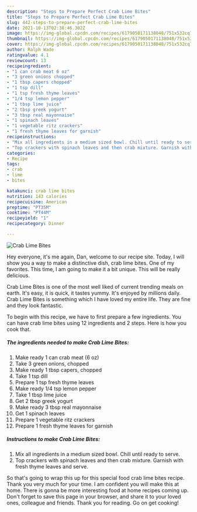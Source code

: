 ```yaml
---
description: "Steps to Prepare Perfect Crab Lime Bites"
title: "Steps to Prepare Perfect Crab Lime Bites"
slug: 442-steps-to-prepare-perfect-crab-lime-bites
date: 2021-10-13T02:38:46.302Z
image: https://img-global.cpcdn.com/recipes/6179050171138048/751x532cq70/crab-lime-bites-recipe-main-photo.jpg
thumbnail: https://img-global.cpcdn.com/recipes/6179050171138048/751x532cq70/crab-lime-bites-recipe-main-photo.jpg
cover: https://img-global.cpcdn.com/recipes/6179050171138048/751x532cq70/crab-lime-bites-recipe-main-photo.jpg
author: Ralph Wade
ratingvalue: 4.1
reviewcount: 13
recipeingredient:
- "1 can crab meat 6 oz"
- "3 green onions chopped"
- "1 tbsp capers chopped"
- "1 tsp dill"
- "1 tsp fresh thyme leaves"
- "1/4 tsp lemon pepper"
- "1 tbsp lime juice"
- "2 tbsp greek yogurt"
- "3 tbsp real mayonnaise"
- "1 spinach leaves"
- "1 vegetable ritz crackers"
- "1 fresh thyme leaves for garnish"
recipeinstructions:
- "Mix all ingredients in a medium sized bowl. Chill until ready to serve."
- "Top crackers with spinach leaves and then crab mixture. Garnish with fresh thyme leaves and serve."
categories:
- Recipe
tags:
- crab
- lime
- bites

katakunci: crab lime bites 
nutrition: 143 calories
recipecuisine: American
preptime: "PT35M"
cooktime: "PT44M"
recipeyield: "1"
recipecategory: Dinner

---
```



![Crab Lime Bites](https://img-global.cpcdn.com/recipes/6179050171138048/751x532cq70/crab-lime-bites-recipe-main-photo.jpg)

Hey everyone, it's me again, Dan, welcome to our recipe site. Today, I will show you a way to make a distinctive dish, crab lime bites. One of my favorites. This time, I am going to make it a bit unique. This will be really delicious.

Crab Lime Bites is one of the most well liked of current trending meals on earth. It's easy, it is quick, it tastes yummy. It's enjoyed by millions daily. Crab Lime Bites is something which I have loved my entire life. They are fine and they look fantastic.




To begin with this recipe, we have to first prepare a few ingredients. You can have crab lime bites using 12 ingredients and 2 steps. Here is how you cook that.

<!--inarticleads1-->

##### The ingredients needed to make Crab Lime Bites:

1. Make ready 1 can crab meat (6 oz)
1. Take 3 green onions, chopped
1. Make ready 1 tbsp capers, chopped
1. Take 1 tsp dill
1. Prepare 1 tsp fresh thyme leaves
1. Make ready 1/4 tsp lemon pepper
1. Take 1 tbsp lime juice
1. Get 2 tbsp greek yogurt
1. Make ready 3 tbsp real mayonnaise
1. Get 1 spinach leaves
1. Prepare 1 vegetable ritz crackers
1. Prepare 1 fresh thyme leaves for garnish




<!--inarticleads2-->

##### Instructions to make Crab Lime Bites:

1. Mix all ingredients in a medium sized bowl. Chill until ready to serve.
1. Top crackers with spinach leaves and then crab mixture. Garnish with fresh thyme leaves and serve.




So that's going to wrap this up for this special food crab lime bites recipe. Thank you very much for your time. I am confident you will make this at home. There is gonna be more interesting food at home recipes coming up. Don't forget to save this page in your browser, and share it to your loved ones, colleague and friends. Thank you for reading. Go on get cooking!
